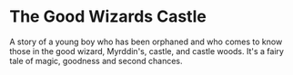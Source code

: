 The Good Wizards Castle
=======

A story of a young boy who has been orphaned and who comes to know those in the good wizard, Myrddin's, castle, and castle woods. It's a fairy tale of magic, goodness and second chances.
